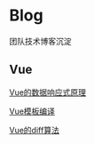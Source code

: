 # Blog
团队技术博客沉淀

## Vue
[Vue的数据响应式原理](Vue/Vue的数据响应式原理.md)

[Vue模板编译](Vue/Vue模板编译.md)

[Vue的diff算法](Vue/Vue的diff算法.md)

